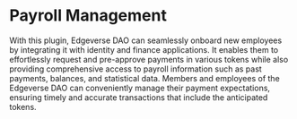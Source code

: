 # Payroll Management

With this plugin, Edgeverse DAO can seamlessly onboard new employees by integrating it with identity and finance applications. It enables them to effortlessly request and pre-approve payments in various tokens while also providing comprehensive access to payroll information such as past payments, balances, and statistical data. Members and employees of the Edgeverse DAO can conveniently manage their payment expectations, ensuring timely and accurate transactions that include the anticipated tokens.
